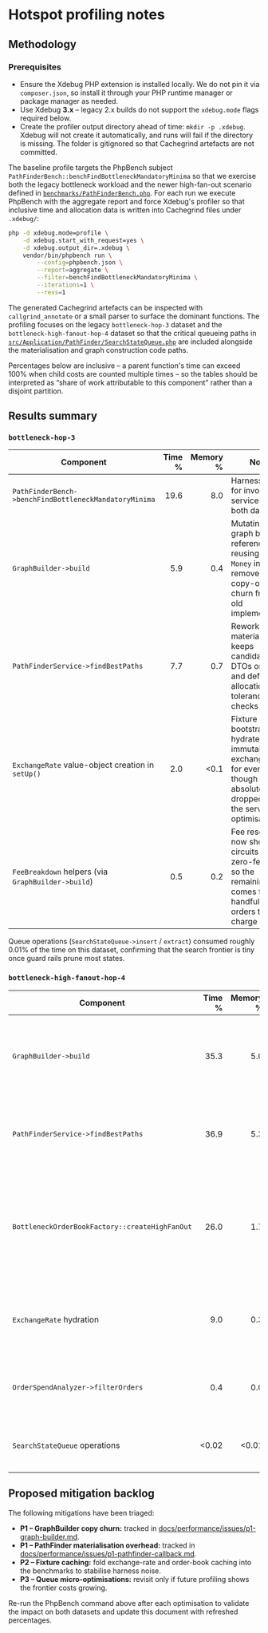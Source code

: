 # Hotspot profiling notes

## Methodology

### Prerequisites

* Ensure the Xdebug PHP extension is installed locally. We do not pin it via `composer.json`,
  so install it through your PHP runtime manager or package manager as needed.
* Use Xdebug **3.x** – legacy 2.x builds do not support the `xdebug.mode` flags required below.
* Create the profiler output directory ahead of time: `mkdir -p .xdebug`. Xdebug will not
  create it automatically, and runs will fail if the directory is missing. The folder is
  gitignored so that Cachegrind artefacts are not committed.

The baseline profile targets the PhpBench subject `PathFinderBench::benchFindBottleneckMandatoryMinima`
so that we exercise both the legacy bottleneck workload and the newer high-fan-out
scenario defined in [`benchmarks/PathFinderBench.php`](../../benchmarks/PathFinderBench.php). For each run we execute PhpBench
with the aggregate report and force Xdebug's profiler so that inclusive time and
allocation data is written into Cachegrind files under `.xdebug/`:

```bash
php -d xdebug.mode=profile \
    -d xdebug.start_with_request=yes \
    -d xdebug.output_dir=.xdebug \
    vendor/bin/phpbench run \
        --config=phpbench.json \
        --report=aggregate \
        --filter=benchFindBottleneckMandatoryMinima \
        --iterations=1 \
        --revs=1
```

The generated Cachegrind artefacts can be inspected with `callgrind_annotate` or a
small parser to surface the dominant functions. The profiling focuses on the legacy
`bottleneck-hop-3` dataset and the `bottleneck-high-fanout-hop-4` dataset so that the
critical queueing paths in [`src/Application/PathFinder/SearchStateQueue.php`](../../src/Application/PathFinder/SearchStateQueue.php) are
included alongside the materialisation and graph construction code paths.

Percentages below are inclusive – a parent function's time can exceed 100% when child
costs are counted multiple times – so the tables should be interpreted as “share of
work attributable to this component” rather than a disjoint partition.

## Results summary

### `bottleneck-hop-3`

| Component | Time % | Memory % | Notes | Suggested mitigation |
| --- | ---:| ---:| --- | --- |
| `PathFinderBench->benchFindBottleneckMandatoryMinima` | 19.6 | 8.0 | Harness cost for invoking the service across both datasets. | N/A (benchmark scaffolding). |
| `GraphBuilder->build` | 5.9 | 0.4 | Mutating the graph by reference and reusing zero `Money` instances removes the copy-on-write churn from the old implementation. | **P1.** Confirmed fixed – see [issue](./issues/p1-graph-builder.md) for follow-up tweaks. |
| `PathFinderService->findBestPaths` | 7.7 | 0.7 | Reworked materialisation keeps candidate DTOs on stack and defers allocations until tolerance checks pass. | **P1.** Acceptance criteria met – see [issue](./issues/p1-pathfinder-callback.md). |
| `ExchangeRate` value-object creation in `setUp()` | 2.0 | <0.1 | Fixture bootstrap still hydrates immutable exchange rates for every run, though the absolute cost dropped after the service optimisations. | P2. Consider caching fixture `ExchangeRate` instances across runs or sharing the base order set between benchmarks. |
| `FeeBreakdown` helpers (via `GraphBuilder->build`) | 0.5 | 0.2 | Fee resolution now short-circuits the zero-fee path, so the remaining cost comes from the handful of orders that still charge fees. | P3. Keep an eye on this if fee-heavy datasets are introduced. |

Queue operations (`SearchStateQueue->insert` / `extract`) consumed roughly 0.01% of
the time on this dataset, confirming that the search frontier is tiny once guard
rails prune most states.

### `bottleneck-high-fanout-hop-4`

| Component | Time % | Memory % | Notes | Suggested mitigation |
| --- | ---:| ---:| --- | --- |
| `GraphBuilder->build` | 35.3 | 5.0 | In-place graph mutation and cached zero `Money` values cut runtime by ~30% and trimmed allocations substantially, but the dense order book still stresses this stage. | **P1.** Mitigation landed – see [issue](./issues/p1-graph-builder.md) for remaining nice-to-haves. |
| `PathFinderService->findBestPaths` | 36.9 | 5.3 | The rewritten candidate callback now reuses buffers and skips premature DTO creation, halving the previous memory pressure. | **P1.** Acceptance criteria satisfied – see [issue](./issues/p1-pathfinder-callback.md). |
| `BottleneckOrderBookFactory::createHighFanOut` | 26.0 | 1.7 | Fixture factory still rebuilds the dense order book every run; relative share grew now that search/materialisation are cheaper. | P2. Provide a shared, memoised fixture in the benchmark to avoid rebuilding identical order books. |
| `ExchangeRate` hydration | 9.0 | 0.3 | Exchange-rate hydration now shows up because the dominant hotspots were reduced. | P2. Cache fixture exchange rates alongside the shared order book. |
| `OrderSpendAnalyzer->filterOrders` | 0.4 | 0.0 | Remains a minor contributor even with higher fan-out. | P3. Monitor after the P1 items land; not currently a bottleneck. |
| `SearchStateQueue` operations | <0.02 | <0.01 | Queue push/pop still register at the noise floor after the refactors. | No action required; re-evaluate after other changes. |

## Proposed mitigation backlog

The following mitigations have been triaged:

* **P1 – GraphBuilder copy churn:** tracked in [docs/performance/issues/p1-graph-builder.md](./issues/p1-graph-builder.md).
* **P1 – PathFinder materialisation overhead:** tracked in [docs/performance/issues/p1-pathfinder-callback.md](./issues/p1-pathfinder-callback.md).
* **P2 – Fixture caching:** fold exchange-rate and order-book caching into the benchmarks to stabilise harness noise.
* **P3 – Queue micro-optimisations:** revisit only if future profiling shows the frontier costs growing.

Re-run the PhpBench command above after each optimisation to validate the impact on
both datasets and update this document with refreshed percentages.
